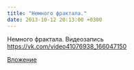 ```yaml
---
title: "Немного фрактала."
date: 2013-10-12 20:13:00 +0300
---
```


Немного фрактала.
Видеозапись
https://vk.com/video41076938_166047150

[Вложение](https://vk.com/video41076938_166047150)
